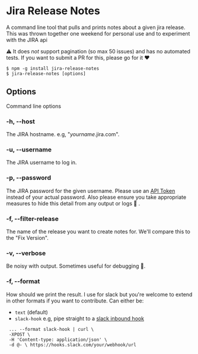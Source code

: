 # Jira Release Notes

A command line tool that pulls and prints notes about a given jira release. This was thrown together one weekend for personal use and to experiment with the JIRA api

:warning: It does _not_ support pagination (so max 50 issues) and has no automated tests. If you want to submit a PR for this, please go for it :heart:

```
$ npm -g install jira-release-notes
$ jira-release-notes [options]
```

## Options

Command line options

### -h, --host

The JIRA hostname. e.g, "_yourname_.jira.com".

### -u, --username

The JIRA username to log in.

### -p, --password

The JIRA password for the given username. Please use an [API Token](https://developer.atlassian.com/cloud/jira/platform/jira-rest-api-basic-authentication/#getting-your-api-token) instead of your actual password. Also please ensure you take appropriate measures to hide this detail from any output or logs :see_no_evil: .

### -f, --filter-release

The name of the release you want to create notes for. We'll compare this to the "Fix Version".

### -v, --verbose

Be noisy with output. Sometimes useful for debugging :loudspeaker:.

### -f, --format

How should we print the result. I use for slack but you're welcome to extend in other formats if you want to contribute. Can either be:

* `text` (default)
* `slack-hook` e.g, pipe straight to a [slack inbound hook](https://api.slack.com/incoming-webhooks)
```
 ... --format slack-hook | curl \
 -XPOST \
 -H 'Content-type: application/json' \
 -d @- \ https://hooks.slack.com/your/webhook/url
 ```
